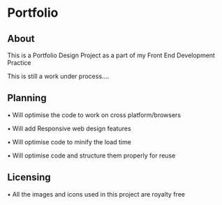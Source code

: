 # Portfolio

## About 
This is a Portfolio Design Project as a part of my Front End Development Practice

This is still a work under process....

## Planning
• Will optimise the code to work on cross platform/browsers

• Will add Responsive web design features

• Will optimise code to minify the load time

• Will optimise code and structure them properly for reuse 

## Licensing

• All the images and icons used in this project are royalty free
